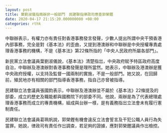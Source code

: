 ```yaml
---
layout: post
title: 葉劉淑儀指兩辦非一般部門　民建聯指律政司應查郭榮鏗
date: 2020-04-17 21:15:20.000000000 +08:00
categories: rthk
---
```


中聯辦表示，有權力亦有責任對香港事務發言發聲，少數人提出所謂中央干預香港內部事務，完全是對《基本法》的歪曲，又提到港澳辦和中聯辦是中央授權專責處理香港事務的機構，不是《基本法》第22條所指的「中央人民政府所屬各部門」。

新民黨立法會議員葉劉淑儀說，《基本法》清楚指岀，中央政府賦予特區政府高度自治，中聯辦及港澳辦對香港事務發聲是理所當然。她表示，中聯辦及港澳辦是獲中央政府授權，以支持及監督一國兩制的實施，不是一般部門。她又說，在回歸前，殖民地亦有相關的部門指導香港事務，指自己亦曾被指導。

民建聯立法會議員張國鈞表示，中聯辦及港澳辦並不屬於《基本法》22條提及的部委，成立的歷史及職能都與國務院下的部委不同。他說，兩辦是為了代表總理處理香港事務而成立的專責機構，組成與台辦一樣，是有義務指岀立法會未有履行憲制責任。

民建聯立法會議員葛珮帆說，郭榮鏗有機會違反立法會誓言及干犯公職人員行為失當罪。她說，律政司有責任作岀調查，若足夠的證據，應對郭榮鏗議員作岀檢控。
